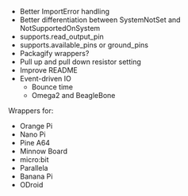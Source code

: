 * Better ImportError handling
* Better differentiation between SystemNotSet and NotSupportedOnSystem
* supports.read_output_pin
* supports.available_pins or ground_pins
* Packagify wrappers?
* Pull up and pull down resistor setting
* Improve README
* Event-driven IO
	- Bounce time
	- Omega2 and BeagleBone

Wrappers for:
  - Orange Pi
  - Nano Pi
  - Pine A64
  - Minnow Board
  - micro:bit
  - Parallela
  - Banana Pi
  - ODroid
